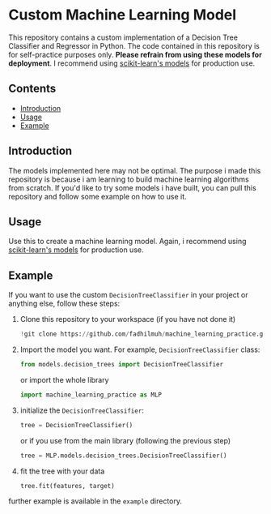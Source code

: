 # Custom Machine Learning Model

This repository contains a custom implementation of a Decision Tree Classifier and Regressor in Python. The code contained in this repository is for self-practice purposes only. **Please refrain from using these models for deployment**. I recommend using [scikit-learn's models](https://scikit-learn.org/stable/documentation.html) for production use.

## Contents

- [Introduction](#introduction)
- [Usage](#usage)
- [Example](#example)

## Introduction

The models implemented here may not be optimal. The purpose i made this repository is because i am learning to build machine learning algorithms from scratch. If you'd like to try some models i have built, you can pull this repository and follow some example on how to use it.

## Usage
Use this to create a machine learning model. Again, i recommend using [scikit-learn's models](https://scikit-learn.org/stable/documentation.html) for production use.

## Example

If you want to use the custom `DecisionTreeClassifier` in your project or anything else, follow these steps:
1. Clone this repository to your workspace (if you have not done it)

   ```python
   !git clone https://github.com/fadhilmuh/machine_learning_practice.git

2. Import the model you want. For example, `DecisionTreeClassifier` class:

   ```python
   from models.decision_trees import DecisionTreeClassifier
   ```
   
   or import the whole library
   ```python
   import machine_learning_practice as MLP

3. initialize the `DecisionTreeClassifier`:
   
   ```python
   tree = DecisionTreeClassifier()
   ```

   or if you use from the main library (following the previous step)
   ```python
   tree = MLP.models.decision_trees.DecisionTreeClassifier()
   
4. fit the tree with your data
   
   ```python
   tree.fit(features, target)

further example is available in the `example` directory.